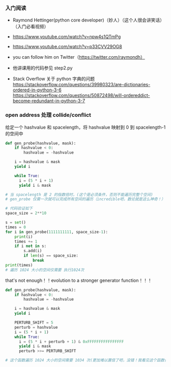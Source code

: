 ### 入门阅读
- Raymond Hettinger(python core developer)（妙人）（这个人很会讲笑话）（入门必看视频）
 - https://www.youtube.com/watch?v=npw4s1QTmPg
 - https://www.youtube.com/watch?v=p33CVV29OG8
 - you can follow him on Twitter（https://twitter.com/raymondh）
 - 他讲课用的代码参见 step2.py

- Stack Overflow 关于 python 字典的问题
 https://stackoverflow.com/questions/39980323/are-dictionaries-ordered-in-python-3-6
 https://stackoverflow.com/questions/50872498/will-ordereddict-become-redundant-in-python-3-7



 ###  open address 处理 collide/conflict
给定一个 hashvalue  和 spacelength，将 hashvalue 映射到 0 到 spacelength-1 的空间中
```python
def gen_probe(hashvalue, mask):
    if hashvalue < 0:
        hashvalue = -hashvalue

    i = hashvalue & mask
    yield i

    while True:
      i = (5 * i + 1)
      yield i & mask

# 当 spacelength 是 2 的指数倍时，(这个是必须条件，否则不能遍历完整个空间)
# gen_probe 仅需一次就可以完成所有空间的遍历（incredible吧，数论就是这么神奇！）

# 代码验证如下
space_size = 2**10

s = set()
times = 0
for i in gen_probe(1111111111, space_size-1):
    print(i)
    times += 1
    if i not in s:
        s.add(i)
        if len(s) == space_size:
            break
print(times)
# 遍历 1024 大小的空间仅需要 执行1024次
```
that's not enough！！evolution to a stronger generator function！！！

```PYTHON
def gen_probe(hashvalue, mask):
    if hashvalue < 0:
        hashvalue = -hashvalue

    i = hashvalue & mask
    yield i

    PERTURB_SHIFT = 5
    perturb = hashvalue
    i = (5 * i + 1)
    while True:
      i = (5 * i + perturb + 1) & 0xFFFFFFFFFFFFFFFF
      yield i & mask
      perturb >>= PERTURB_SHIFT

# 这个函数遍历 1024 大小的空间需要 1034 次(更加难以置信了吧，没错！我看见这个函数也惊呆了(ｷ｀ﾟДﾟ´)!!)
```


